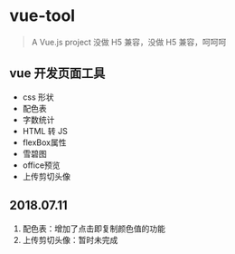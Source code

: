 # vue-tool

> A Vue.js project
> 没做 H5 兼容，没做 H5 兼容，呵呵呵

## vue 开发页面工具

* css 形状
* 配色表
* 字数统计
* HTML 转 JS
* flexBox属性
* 雪碧图
* office预览
* 上传剪切头像

## 2018.07.11
1. 配色表：增加了点击即复制颜色值的功能
2. 上传剪切头像：暂时未完成
